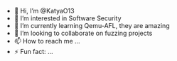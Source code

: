 - 👋 Hi, I’m @KatyaO13
- 👀 I’m interested in Software Security
- 🌱 I’m currently learning Qemu-AFL, they are amazing
- 💞️ I’m looking to collaborate on fuzzing projects
- 📫 How to reach me ...
- ⚡ Fun fact: ...

<!---
KatyaO13/KatyaO13 is a ✨ special ✨ repository because its `README.md` (this file) appears on your GitHub profile.
You can click the Preview link to take a look at your changes.
--->
